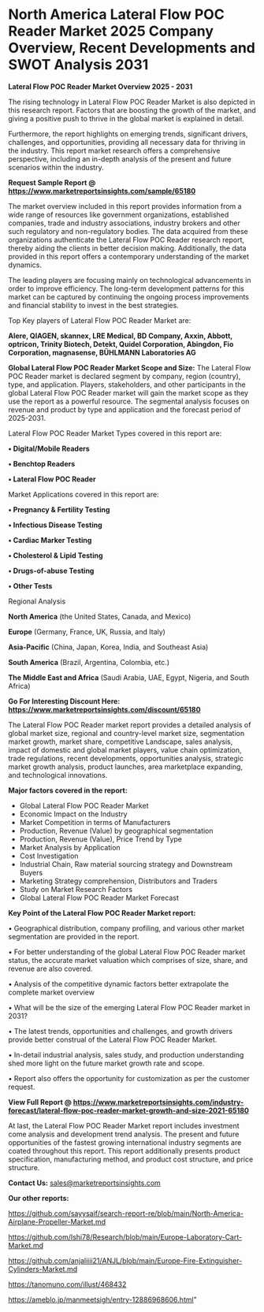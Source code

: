 # North America Lateral Flow POC Reader Market 2025 Company Overview, Recent Developments and SWOT Analysis 2031

<Strong> Lateral Flow POC Reader Market Overview 2025 - 2031</strong>

The rising technology in Lateral Flow POC Reader Market is also depicted in this research report. Factors that are boosting the growth of the market, and giving a positive push to thrive in the global market is explained in detail.

Furthermore, the report highlights on emerging trends, significant drivers, challenges, and opportunities, providing all necessary data for thriving in the industry. This report market research offers a comprehensive perspective, including an in-depth analysis of the present and future scenarios within the industry.

<strong>Request Sample Report @ <a href=https://www.marketreportsinsights.com/sample/65180>https://www.marketreportsinsights.com/sample/65180</a></strong>

The market overview included in this report provides information from a wide range of resources like government organizations, established companies, trade and industry associations, industry brokers and other such regulatory and non-regulatory bodies. The data acquired from these organizations authenticate the Lateral Flow POC Reader research report, thereby aiding the clients in better decision making. Additionally, the data provided in this report offers a contemporary understanding of the market dynamics.

The leading players are focusing mainly on technological advancements in order to improve efficiency. The long-term development patterns for this market can be captured by continuing the ongoing process improvements and financial stability to invest in the best strategies.

Top Key players of Lateral Flow POC Reader Market are:

<strong>Alere, QIAGEN, skannex, LRE Medical, BD Company, Axxin, Abbott, optricon, Trinity Biotech, Detekt, Quidel Corporation, Abingdon, Fio Corporation, magnasense, BÜHLMANN Laboratories AG</strong>

<strong><b>Global Lateral Flow POC Reader Market Scope and Size:</b></strong>
The Lateral Flow POC Reader market is declared segment by company, region (country), type, and application. Players, stakeholders, and other participants in the global Lateral Flow POC Reader market will gain the market scope as they use the report as a powerful resource. The segmental analysis focuses on revenue and product by type and application and the forecast period of 2025-2031.

Lateral Flow POC Reader Market Types covered in this report are:

<strong>• Digital/Mobile Readers

• Benchtop Readers

• Lateral Flow POC Reader</strong>

Market Applications covered in this report are:

<strong>• Pregnancy & Fertility Testing

• Infectious Disease Testing

• Cardiac Marker Testing

• Cholesterol & Lipid Testing

• Drugs-of-abuse Testing

• Other Tests</strong> 

Regional Analysis

<strong>North America</strong> (the United States, Canada, and Mexico)

<strong>Europe</strong> (Germany, France, UK, Russia, and Italy)

<strong>Asia-Pacific</strong> (China, Japan, Korea, India, and Southeast Asia)

<strong>South America</strong> (Brazil, Argentina, Colombia, etc.)

<strong>The Middle East and Africa</strong> (Saudi Arabia, UAE, Egypt, Nigeria, and South Africa)

<strong>Go For Interesting Discount Here: <a href=https://www.marketreportsinsights.com/discount/65180>https://www.marketreportsinsights.com/discount/65180</a></strong>

The Lateral Flow POC Reader market report provides a detailed analysis of global market size, regional and country-level market size, segmentation market growth, market share, competitive Landscape, sales analysis, impact of domestic and global market players, value chain optimization, trade regulations, recent developments, opportunities analysis, strategic market growth analysis, product launches, area marketplace expanding, and technological innovations.

<strong><b>Major factors covered in the report:</b></strong>
<ul>
  <li>Global Lateral Flow POC Reader Market </li>
  <li>Economic Impact on the Industry</li>
  <li>Market Competition in terms of Manufacturers</li>
  <li>Production, Revenue (Value) by geographical segmentation</li>
  <li>Production, Revenue (Value), Price Trend by Type</li>
  <li>Market Analysis by Application</li>
  <li>Cost Investigation</li>
  <li>Industrial Chain, Raw material sourcing strategy and Downstream Buyers</li>
  <li>Marketing Strategy comprehension, Distributors and Traders</li>
  <li>Study on Market Research Factors</li>
  <li>Global Lateral Flow POC Reader Market Forecast</li>
</ul>

<strong><b>Key Point of the Lateral Flow POC Reader Market report:</b></strong>

• Geographical distribution, company profiling, and various other market segmentation are provided in the report.

• For better understanding of the global Lateral Flow POC Reader market status, the accurate market valuation which comprises of size, share, and revenue are also covered.

• Analysis of the competitive dynamic factors better extrapolate the complete market overview

• What will be the size of the emerging Lateral Flow POC Reader market in 2031?

• The latest trends, opportunities and challenges, and growth drivers provide better construal of the Lateral Flow POC Reader Market.

• In-detail industrial analysis, sales study, and production understanding shed more light on the future market growth rate and scope.

• Report also offers the opportunity for customization as per the customer request.

<strong><b>View Full Report @ <a href=https://www.marketreportsinsights.com/industry-forecast/lateral-flow-poc-reader-market-growth-and-size-2021-65180>https://www.marketreportsinsights.com/industry-forecast/lateral-flow-poc-reader-market-growth-and-size-2021-65180</a></b></strong>


At last, the Lateral Flow POC Reader Market report includes investment come analysis and development trend analysis. The present and future opportunities of the fastest growing international industry segments are coated throughout this report. This report additionally presents product specification, manufacturing method, and product cost structure, and price structure.

<strong>Contact Us:</strong>
sales@marketreportsinsights.com

<strong>Our other reports:</strong>

<a href=https://github.com/sayysaif/search-report-re/blob/main/North-America-Airplane-Propeller-Market.md>https://github.com/sayysaif/search-report-re/blob/main/North-America-Airplane-Propeller-Market.md</a>

<a href=https://github.com/Ishi78/Research/blob/main/Europe-Laboratory-Cart-Market.md>https://github.com/Ishi78/Research/blob/main/Europe-Laboratory-Cart-Market.md</a>

<a href=https://github.com/anjaliiii21/ANJL/blob/main/Europe-Fire-Extinguisher-Cylinders-Market.md>https://github.com/anjaliiii21/ANJL/blob/main/Europe-Fire-Extinguisher-Cylinders-Market.md</a>

<a href=https://tanomuno.com/illust/468432>https://tanomuno.com/illust/468432</a>

<a href=https://ameblo.jp/manmeetsigh/entry-12886968606.html>https://ameblo.jp/manmeetsigh/entry-12886968606.html</a>"
